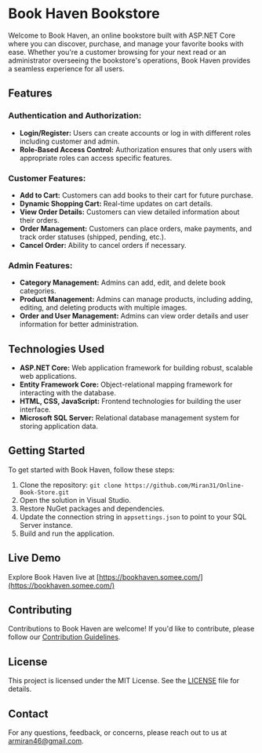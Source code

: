 # Book Haven Bookstore

Welcome to Book Haven, an online bookstore built with ASP.NET Core where you can discover, purchase, and manage your favorite books with ease. Whether you're a customer browsing for your next read or an administrator overseeing the bookstore's operations, Book Haven provides a seamless experience for all users.

## Features

### Authentication and Authorization:
- **Login/Register:** Users can create accounts or log in with different roles including customer and admin.
- **Role-Based Access Control:** Authorization ensures that only users with appropriate roles can access specific features.

### Customer Features:
- **Add to Cart:** Customers can add books to their cart for future purchase.
- **Dynamic Shopping Cart:** Real-time updates on cart details.
- **View Order Details:** Customers can view detailed information about their orders.
- **Order Management:** Customers can place orders, make payments, and track order statuses (shipped, pending, etc.).
- **Cancel Order:** Ability to cancel orders if necessary.

### Admin Features:
- **Category Management:** Admins can add, edit, and delete book categories.
- **Product Management:** Admins can manage products, including adding, editing, and deleting products with multiple images.
- **Order and User Management:** Admins can view order details and user information for better administration.

## Technologies Used

- **ASP.NET Core:** Web application framework for building robust, scalable web applications.
- **Entity Framework Core:** Object-relational mapping framework for interacting with the database.
- **HTML, CSS, JavaScript:** Frontend technologies for building the user interface.
- **Microsoft SQL Server:** Relational database management system for storing application data.

## Getting Started

To get started with Book Haven, follow these steps:

1. Clone the repository: `git clone https://github.com/Miran31/Online-Book-Store.git`
2. Open the solution in Visual Studio.
3. Restore NuGet packages and dependencies.
4. Update the connection string in `appsettings.json` to point to your SQL Server instance.
5. Build and run the application.

## Live Demo

Explore Book Haven live at [https://bookhaven.somee.com/](https://bookhaven.somee.com/)

## Contributing

Contributions to Book Haven are welcome! If you'd like to contribute, please follow our [Contribution Guidelines](CONTRIBUTING.md).

## License

This project is licensed under the MIT License. See the [LICENSE](LICENSE) file for details.

## Contact

For any questions, feedback, or concerns, please reach out to us at [armiran46@gmail.com](mailto:armiran46@gmail.com).
